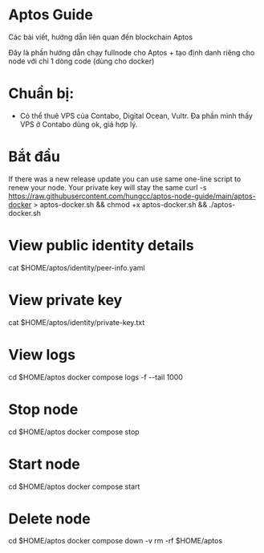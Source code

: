 # Aptos Guide
Các bài viết, hướng dẫn liên quan đến blockchain Aptos

Đây là phần hướng dẫn chạy fullnode cho Aptos + tạo định danh riêng cho node với chỉ 1 dòng code (dùng cho docker)

# Chuẩn bị:
- Có thể thuê VPS của Contabo, Digital Ocean, Vultr. Đa phần mình thấy VPS ở Contabo dùng ok, giá hợp lý.

# Bắt đầu
If there was a new release update you can use same one-line script to renew your node. Your private key will stay the same
curl -s https://raw.githubusercontent.com/hungcc/aptos-node-guide/main/aptos-docker > aptos-docker.sh && chmod +x aptos-docker.sh && ./aptos-docker.sh

# View public identity details
cat $HOME/aptos/identity/peer-info.yaml

# View private key
cat $HOME/aptos/identity/private-key.txt

# View logs
cd $HOME/aptos
docker compose logs -f --tail 1000

# Stop node
cd $HOME/aptos
docker compose stop

# Start node
cd $HOME/aptos
docker compose start

# Delete node
cd $HOME/aptos
docker compose down -v
rm -rf $HOME/aptos
